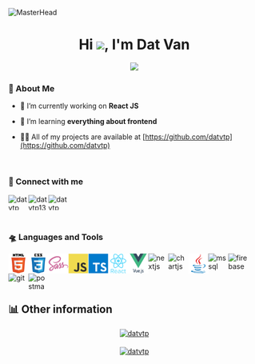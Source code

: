 ![MasterHead](https://i0.wp.com/taskbcn.com/wp-content/uploads/2018/09/1OF0xEMkWBv-69zvmNs6RDQ.gif?fit=1600%2C700&ssl=1)
<h1 align="center">Hi <img src="https://raw.githubusercontent.com/MartinHeinz/MartinHeinz/master/wave.gif" width="30px">, I'm Dat Van</h1>
<p align="center">
  <a href="https://github.com/DenverCoder1/readme-typing-svg"><img src="https://readme-typing-svg.herokuapp.com/?lines=Front-end%20developer%20&center=true&width=380&height=25"></a>
</p>

### 🙋 About Me
- 🔭 I’m currently working on **React JS**

- 🌱 I’m learning **everything about frontend**

- 👨‍💻 All of my projects are available at [https://github.com/datvtp](https://github.com/datvtp)

<br />

### 🚀 Connect with me
<p align="left">
  <a href="https://dev.to/datvtp" target="blank">
    <img align="left" src="https://raw.githubusercontent.com/rahuldkjain/github-profile-readme-generator/master/src/images/icons/Social/devto.svg" alt="datvtp" height="30" width="40" />
  </a>
  <a href="https://fb.com/datvtp1309" target="blank">
    <img align="left" src="https://raw.githubusercontent.com/rahuldkjain/github-profile-readme-generator/master/src/images/icons/Social/facebook.svg" alt="datvtp1309" height="30" width="40" />
  </a>
  <a href="https://linkedin.com/in/datvtp" target="blank">
    <img align="left" src="https://raw.githubusercontent.com/rahuldkjain/github-profile-readme-generator/master/src/images/icons/Social/linked-in-alt.svg" alt="datvtp" height="30" width="40" />
  </a>
</p> 

<br />
<br />
<br />

### 🛸 Languages and Tools
<p align="left">
  <a href="https://www.w3.org/html/" target="_blank" rel="noreferrer"> 
    <img align="left" src="https://raw.githubusercontent.com/devicons/devicon/master/icons/html5/html5-original-wordmark.svg" alt="html5" width="40" height="40"/> 
  </a>
  <a href="https://www.w3schools.com/css/" target="_blank" rel="noreferrer"> 
    <img align="left" src="https://raw.githubusercontent.com/devicons/devicon/master/icons/css3/css3-original-wordmark.svg" alt="css3" width="40" height="40"/> 
  </a>
  <a href="https://sass-lang.com" target="_blank" rel="noreferrer"> 
    <img align="left" src="https://raw.githubusercontent.com/devicons/devicon/master/icons/sass/sass-original.svg" alt="sass" width="40" height="40"/> 
  </a>
  <a href="https://developer.mozilla.org/en-US/docs/Web/JavaScript" target="_blank" rel="noreferrer"> 
    <img align="left" src="https://raw.githubusercontent.com/devicons/devicon/master/icons/javascript/javascript-original.svg" alt="javascript" width="40" height="40"/> 
  </a>
  <a href="https://www.typescriptlang.org/" target="_blank" rel="noreferrer"> 
    <img align="left" src="https://raw.githubusercontent.com/devicons/devicon/master/icons/typescript/typescript-original.svg" alt="typescript" width="40" height="40"/> 
  </a>
  <a href="https://reactjs.org/" target="_blank" rel="noreferrer"> 
    <img align="left" src="https://raw.githubusercontent.com/devicons/devicon/master/icons/react/react-original-wordmark.svg" alt="react" width="40" height="40"/> 
  </a>
  <a href="https://vuejs.org/" target="_blank" rel="noreferrer"> 
    <img align="left" src="https://raw.githubusercontent.com/devicons/devicon/master/icons/vuejs/vuejs-original-wordmark.svg" alt="vuejs" width="40" height="40"/> 
  </a>
  <a href="https://nextjs.org/" target="_blank" rel="noreferrer"> 
    <img align="left" src="https://cdn.worldvectorlogo.com/logos/nextjs-2.svg" alt="nextjs" width="40" height="40"/> 
  </a>
  <a href="https://www.chartjs.org" target="_blank" rel="noreferrer"> 
    <img align="left" src="https://www.chartjs.org/media/logo-title.svg" alt="chartjs" width="40" height="40"/> 
  </a>
  <a href="https://www.java.com" target="_blank" rel="noreferrer"> 
    <img align="left" src="https://raw.githubusercontent.com/devicons/devicon/master/icons/java/java-original.svg" alt="java" width="40" height="40"/> 
  </a>
  <a href="https://www.microsoft.com/en-us/sql-server" target="_blank" rel="noreferrer"> 
    <img align="left" src="https://www.svgrepo.com/show/303229/microsoft-sql-server-logo.svg" alt="mssql" width="40" height="40"/> 
  </a>
  <a href="https://firebase.google.com/" target="_blank" rel="noreferrer"> 
    <img align="left" src="https://www.vectorlogo.zone/logos/firebase/firebase-icon.svg" alt="firebase" width="40" height="40"/> 
  </a> 
  <a href="https://git-scm.com/" target="_blank" rel="noreferrer"> 
    <img align="left" src="https://www.vectorlogo.zone/logos/git-scm/git-scm-icon.svg" alt="git" width="40" height="40"/> 
  </a>
  <a href="https://postman.com" target="_blank" rel="noreferrer"> 
    <img align="left" src="https://www.vectorlogo.zone/logos/getpostman/getpostman-icon.svg" alt="postman" width="40" height="40"/> 
  </a>
</p>

<br />
<br />
<br />
<br />

## 📊 Other information

<p align="center">
  <a href="https://github.com/datvtp" target="_blank">
    <img align="center" src="https://github-readme-stats.vercel.app/api?username=datvtp&show_icons=true&locale=en&theme=tokyonight&hide_border=true" alt="datvtp"/>
  </a>
  
  <br />
  <br />
  
  <a href="https://github.com/datvtp" target="_blank">
    <img align="center" src="https://github-readme-stats.vercel.app/api/top-langs?username=datvtp&show_icons=true&locale=en&layout=compact&theme=tokyonight&hide_border=true" alt="datvtp"/>
  </a>
</p>
  
